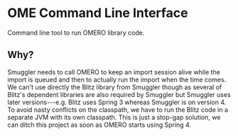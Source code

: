 OME Command Line Interface
==========================
Command line tool to run OMERO library code.

Why?
----
Smuggler needs to call OMERO to keep an import session alive while the import
is queued and then to actually run the import when the time comes. We can't
use directly the Blitz library from Smuggler though as several of Blitz's
dependent libraries are also required by Smuggler but Smuggler uses later
versions---e.g. Blitz uses Spring 3 whereas Smuggler is on version 4.
To avoid nasty conflicts on the classpath, we have to run the Blitz code in
a separate JVM with its own classpath. This is just a stop-gap solution, we
can ditch this project as soon as OMERO starts using Spring 4.
